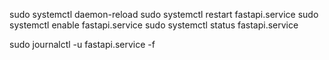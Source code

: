 sudo systemctl daemon-reload
sudo systemctl restart fastapi.service
sudo systemctl enable fastapi.service
sudo systemctl status fastapi.service


sudo journalctl -u fastapi.service -f
